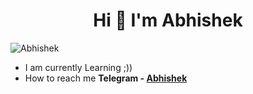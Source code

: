 <h1 align="center">Hi 👋 I'm Abhishek</h1>
<p align="left"> <img src="https://komarev.com/ghpvc/?username=abhishek&label=Profile%20views&color=0e75b6&style=plastic" alt="Abhishek" /> </p>

- I am currently Learning ;))
- How to reach me **Telegram - [Abhishek](https://t.me/itsmelegend)**













